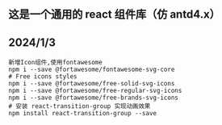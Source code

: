 ## 这是一个通用的 react 组件库（仿 antd4.x）


## 2024/1/3 
    新增Icon组件,使用fontawesome
    npm i --save @fortawesome/fontawesome-svg-core
    # Free icons styles
    npm i --save @fortawesome/free-solid-svg-icons
    npm i --save @fortawesome/free-regular-svg-icons
    npm i --save @fortawesome/free-brands-svg-icons
    # 安装 react-transition-group 实现动画效果
    npm install react-transition-group --save

